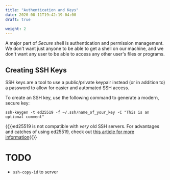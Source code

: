 ```yaml
---
title: "Authentication and Keys"
date: 2020-08-11T19:42:19-04:00
draft: true

weight: 2
---
```


A major part of *Secure* shell is authentication and permission management. We don't want just anyone to be able to get a shell on our machine, and we don't want any user to be able to access any other user's files or programs.

## Creating SSH Keys

SSH keys are a tool to use a public/private keypair instead (or in addition to) a password to allow for easier and automated SSH access.

To create an SSH key, use the following command to generate a modern, secure key:

```shell
ssh-keygen -t ed25519 -f ~/.ssh/name_of_your_key -C "This is an optional comment"
```

{{<alert style="info">}}ed25519 is not compatible with *very* old SSH servers. For advantages and catches of using ed25519, check out [this article for more information](https://medium.com/risan/upgrade-your-ssh-key-to-ed25519-c6e8d60d3c54#c4ec){{</alert>}}



# TODO
* `ssh-copy-id` to server
